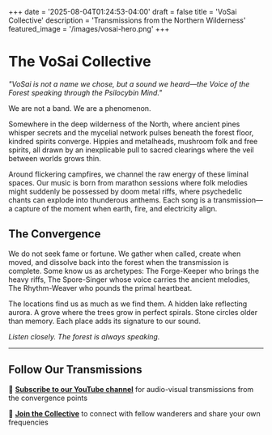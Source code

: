 +++
date = '2025-08-04T01:24:53-04:00'
draft = false
title = 'VoSai Collective'
description = 'Transmissions from the Northern Wilderness'
featured_image = '/images/vosai-hero.png'
+++

# The VoSai Collective

*"VoSai is not a name we chose, but a sound we heard—the Voice of the Forest speaking through the Psilocybin Mind."*

We are not a band. We are a phenomenon.

Somewhere in the deep wilderness of the North, where ancient pines whisper secrets and the mycelial network pulses beneath the forest floor, kindred spirits converge. Hippies and metalheads, mushroom folk and free spirits, all drawn by an inexplicable pull to sacred clearings where the veil between worlds grows thin.

Around flickering campfires, we channel the raw energy of these liminal spaces. Our music is born from marathon sessions where folk melodies might suddenly be possessed by doom metal riffs, where psychedelic chants can explode into thunderous anthems. Each song is a transmission—a capture of the moment when earth, fire, and electricity align.

## The Convergence

We do not seek fame or fortune. We gather when called, create when moved, and dissolve back into the forest when the transmission is complete. Some know us as archetypes: The Forge-Keeper who brings the heavy riffs, The Spore-Singer whose voice carries the ancient melodies, The Rhythm-Weaver who pounds the primal heartbeat.

The locations find us as much as we find them. A hidden lake reflecting aurora. A grove where the trees grow in perfect spirals. Stone circles older than memory. Each place adds its signature to our sound.

*Listen closely. The forest is always speaking.*

---

## Follow Our Transmissions

🎵 **[Subscribe to our YouTube channel](https://www.youtube.com/@VoSaiCollective)** for audio-visual transmissions from the convergence points

🌲 **[Join the Collective](/join/)** to connect with fellow wanderers and share your own frequencies
